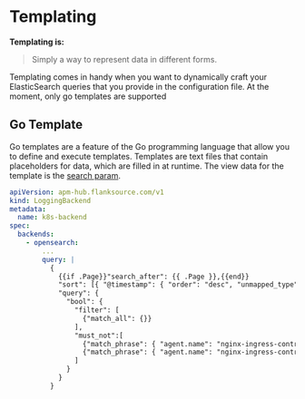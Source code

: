 # Templating

**Templating is:**

> Simply a way to represent data in different forms.

Templating comes in handy when you want to dynamically craft your ElasticSearch queries that you provide in the configuration file. At the moment, only go templates are supported

## Go Template

Go templates are a feature of the Go programming language that allow you to define and execute templates. Templates are text files that contain placeholders for data, which are filled in at runtime. The view data for the template is the [search param](./api.md#search-params).

```yaml
apiVersion: apm-hub.flanksource.com/v1
kind: LoggingBackend
metadata:
  name: k8s-backend
spec:
  backends:
    - opensearch:
        ...
        query: |
          {
            {{if .Page}}"search_after": {{ .Page }},{{end}}
            "sort": [{ "@timestamp": { "order": "desc", "unmapped_type": "boolean" } }],
            "query": {
              "bool": {
                "filter": [
                  {"match_all": {}}
                ],
                "must_not":[
                  {"match_phrase": { "agent.name": "nginx-ingress-controller-f6zx7" }},
                  {"match_phrase": { "agent.name": "nginx-ingress-controller-r46vg" }}
                ]
              }
            }
          }
```

